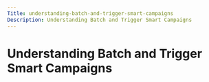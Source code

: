 ```yaml
---
Title: understanding-batch-and-trigger-smart-campaigns
Description: Understanding Batch and Trigger Smart Campaigns
---
```


# Understanding Batch and Trigger Smart Campaigns

